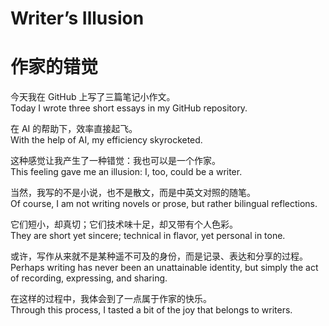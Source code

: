# Writer’s Illusion  
# 作家的错觉  

今天我在 GitHub 上写了三篇笔记小作文。  
Today I wrote three short essays in my GitHub repository.  

在 AI 的帮助下，效率直接起飞。  
With the help of AI, my efficiency skyrocketed.  

这种感觉让我产生了一种错觉：我也可以是一个作家。  
This feeling gave me an illusion: I, too, could be a writer.  

当然，我写的不是小说，也不是散文，而是中英文对照的随笔。  
Of course, I am not writing novels or prose, but rather bilingual reflections.  

它们短小，却真切；它们技术味十足，却又带有个人色彩。  
They are short yet sincere; technical in flavor, yet personal in tone.  

或许，写作从来就不是某种遥不可及的身份，而是记录、表达和分享的过程。  
Perhaps writing has never been an unattainable identity, but simply the act of recording, expressing, and sharing.  

在这样的过程中，我体会到了一点属于作家的快乐。  
Through this process, I tasted a bit of the joy that belongs to writers.  
